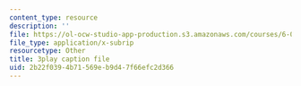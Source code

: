 ```yaml
---
content_type: resource
description: ''
file: https://ol-ocw-studio-app-production.s3.amazonaws.com/courses/6-033-computer-system-engineering-spring-2018/2b22f0394b71569eb9d47f66efc2d366_r2_-2KW76ec.vtt
file_type: application/x-subrip
resourcetype: Other
title: 3play caption file
uid: 2b22f039-4b71-569e-b9d4-7f66efc2d366
---
```

